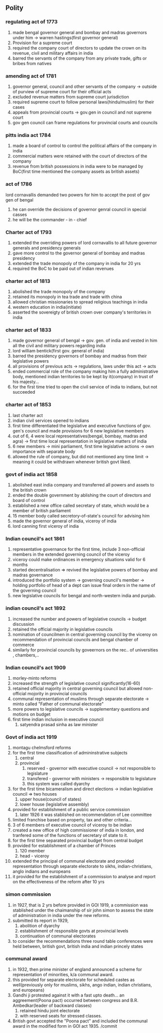 ## Polity
### regulating act of 1773
1. made bengal governor general and bombay and madras governors under him -> warren hastings(first governor general)
2. Provision for a supreme court
3. required the company court of directors to update the crown on its revenue, civil and military affairs in india
4. barred the servants of the company from any private trade, gifts or bribes from natives
### amending act of 1781
1. governor general, council and other servants of the company -> outside of purview of supreme court for their official acts
2. excluded revenue matters from supreme court jurisdiction
3. required supreme court to follow personal laws(hindu/muslim) for their cases
4. appeals from provincial courts -> gov.gen in council and not supreme court
5. gov gen council can frame regulations for provincial courts and councils
### pitts india act 1784
1. made a board of control to control the political affairs of the company in india
2. commercial matters were retained with the court of directors of the company
3. revenue from british possessions in india were to be managed by BoC(first time mentioned the company assets as british assets)
### act of 1786
lord cornavallis demanded two powers for him to accept the post of gov gen of bengal
1. he can override the decisions of governor genral council in special casses
2. he will be the commander - in - chief
### Charter act of 1793
1. extended the overriding powers of lord cornavallis to all future governor generals and presidency generals
2. gave more control to the governor general of bombay and madras presidency
3. extended the trade monopoly of the company in india for 20 yrs
4. required the BoC to be paid out of indian revenues
### charter act of 1813
1. abolished the trade monopoly of the company
2. retained its monopoly in tea trade and trade with china
3. allowed christian missionaries to spread religious teachings in india
4. western education in india(initiate)
5. asserted the sovereigty of british crown over company's territories in india
### charter act of 1833
1. made governor general of bengal -> gov. gen. of india and vested in him all the civil and military powers regarding india
2. lord william bentick(first gov. general of india)
3. barred the presidency governors of bombay and madras from their legislative powers
4. all provisions of previous acts -> regulations, laws under this act -> acts
5. ended commercial role of the company making him a fully administrative body, mentioned indian territories to be kept by it(company) in trust of his majesty...
6. for the first time tried to open the civil service of india to indians, but not succeeded
### charter act of 1853
1. last charter act
2. indian civil services opened to indians
3. first time differentiated the legislative and executive functions of gov. gen's council and made provisions for 6 new legislative members
4. out of 6, 4 were local representatives(bengal, bombay, madras and agra) -> first time local representation in legislative matters of india
5. 6 new members -> mini parliament, first time legislative actions -> own importance with separate body
6. allowed the rule of company, but did not mentioned any time limit -> meaning it could be withdrawn whenever british govt liked.
### govt of india act 1858
1. abolished east india company and transferred all powers and assets to the british crown
2. ended the double government by ablishing the court of directors and board of control
3. established a new office called secretary of state, which would be a member of british parliament
4. 15 member body called secretory-of-state's council for advising him
5. made the governor general of india, viceroy of india
6. lord canning first viceroy of india

### Indian council's act 1861
1. representative governance for the first time, include 3 non-official members in the extended governing council of the viceroy
2. viceroy could make ordinances in emergency situations valid for 6 months
3. started decentralisation => revived the legislative powers of bombay and madras governance
4. introduced the portfolio system -> governing council's member -> holding portfolio of head of a dept can issue final orders in the name of the governing council
5. new legislative councils for bengal and north-western india and punjab.
### indian council's act 1892
1. increased the number and powers of legislative councils -> budget discussion
2. retained the official majority in legislative councils
3. nomination of councilmen in central governing council by the viceroy on recommendation of provincial councils and bengal chamber of commerce
4. similarly for provincial councils by goveernors on the rec.. of universities , chambers,..
### Indian council's act 1909
1. morley-minto reforms
2. increased the strength of legislative council significantly(16-60)
3. retained official majority in central governing council but allowed non-official mojority in provincial councils
4. communal representation of muslims through separate electorate -> minto called "Father of communal electorate"
5. more powers to legislative councils -> supplementary questions and motions on budget
6. first time indian inclusion in executive council
	1. satyendra prasad sinha as law minister
### Govt of india act 1919
1. montagu chelmsford reforms
2. for the first time classification of admininstrative subjects 
	1. central 
	2. provincial 
		1. reserved - governor with executive council -> not responsible to legislature
		2. transfered - governor with ministers -> responsible to legislature
		3. this system was called dyarchy
3. for the first time bicameralism and direct elections -> indian legislative council => two houses
	1. upper house(council of states)
	2. lower house (legislative assembly)
4. provided for establishment of a public service commission
	1. later 1926 it was stablished on recommendation of Lee committee
5. limited franchise based on property, tax and other criteria...
6. 3 of 6 members of executive council of viceroy to be indian
7. created a new office of high commissioner of india in london, and tranfered some of the functions of secretary of state to it.
8. for the first time separated provincial budget from central budget
9. provided for establishment of a chamber of Princes
	1. 120 member
	2. head - viceroy
10. extended the principal of communal electorate and provided representation through separate electorate to sikhs, indian-christians, anglo indians and europeans
11. it provided for the establishment of a commission to analyse and report on the effectiveness of the reform after 10 yrs
### simon commission
1. in 1927, that is 2 yrs before provided in GOI 1919, a commission was stablished under the chaimanship of sir john simon to assess the state of administration in india under the new reforms.
2. submitted its report in 1929,
	1. abolition of dyarchy
	2. establishment of responsible govts at provincial levels
	3. continuation of communal electorates
3. to consider the recommendations three round table conferences were held between, british govt, british india and indian princely states
### communal award
1. in 1932, then prime minister of england announced a scheme for representation of minorities, k/a communal award.
2. this provided for separate electorate for scheduled castes as well(previously only for muslims, sikhs, ango indian, indian christians, and europeans)
3. Gandhi ji protested against it with a fast upto death... an aggreement(Poona pact) occurred between congress and B.R. Ambedkar(leader of backward classes)
	1. retained hindu joint electorate
	2. with reserved seats for stressed classes.
4. British govt accepted the "Poona pact" and included the communal award in the modified form in GOI act 1935.
/commit